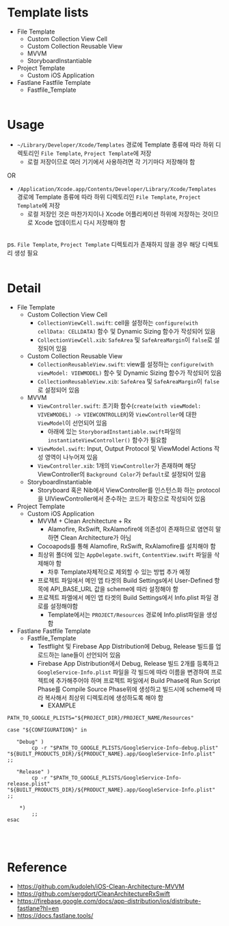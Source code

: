 # Template lists
* File Template
  * Custom Collection View Cell
  * Custom Collection Reusable View
  * MVVM
  * StoryboardInstantiable
* Project Template
  * Custom iOS Application
* Fastlane Fastfile Template
  * Fastfile_Template
<br/><br/>

# Usage
* ```~/Library/Developer/Xcode/Templates``` 경로에 Template 종류에 따라 하위 디렉토리인 ```File Template```, ```Project Template```에 저장
  * 로컬 저장이므로 여러 기기에서 사용하려면 각 기기마다 저장해야 함

OR
* ```/Application/Xcode.app/Contents/Developer/Library/Xcode/Templates``` 경로에 Template 종류에 따라 하위 디렉토리인 ```File Template```, ```Project Template```에 저장
  * 로컬 저장인 것은 마찬가지이나 Xcode 어플리케이션 하위에 저장하는 것이므로 Xcode 업데이트시 다시 저장해야 함
<br/><br/>

ps. ```File Template```, ```Project Template``` 디렉토리가 존재하지 않을 경우 해당 디렉토리 생성 필요
<br/><br/>

# Detail
* File Template
  * Custom Collection View Cell
    * ```CollectionViewCell.swift```: cell을 설정하는 ```configure(with cellData: CELLDATA)``` 함수 및 Dynamic Sizing 함수가 작성되어 있음
    * ```CollectionViewCell.xib```: ```SafeArea``` 및 ```SafeAreaMargin```이 ```false```로 설정되어 있음
  * Custom Collection Reusable View
    * ```CollectionReusableView.swift```: view를 설정하는 ```configure(with viewModel: VIEWMODEL)``` 함수 및 Dynamic Sizing 함수가 작성되어 있음
    * ```CollectionReusableView.xib```: ```SafeArea``` 및 ```SafeAreaMargin```이 ```false```로 설정되어 있음
  * MVVM
    * ```ViewController.swift```: 초기화 함수(```create(with viewModel: VIVEWMODEL) -> VIEWCONTROLLER```)와 ```ViewController```에 대한 ```ViewModel```이 선언되어 있음
      * 아래에 있는 ```StoryboradInstantiable.swift```파일의 ```instantiateViewController()``` 함수가 필요함
    * ```ViewModel.swift```: Input, Output Protocol 및 ViewModel Actions 작성 영역이 나누어져 있음
    * ```ViewController.xib```: 1개의 ```ViewController```가 존재하며 해당 ViewController의 ```Background Color```가 ```Default```로 설정되어 있음
  * StoryboardInstantiable
    * Storyboard 혹은 Nib에서 ViewController를 인스턴스화 하는 protocol을 UIViewController에서 준수하는 코드가 확장으로 작성되어 있음
* Project Template
  * Custom iOS Application
    * MVVM + Clean Architecture + Rx
      * Alamofire, RxSwift, RxAlamofire에 의존성이 존재하므로 염연히 말하면 Clean Architecture가 아님
    * Cocoapods를 통해 Alamofire, RxSwift, RxAlamofire를 설치해야 함
    * 최상위 폴더에 있는 ```AppDelegate.swift```, ```ContentView.swift``` 파일을 삭제해야 함
      * 차후 Template자체적으로 제외할 수 있는 방법 추가 예정
    * 프로젝트 파일에서 메인 앱 타겟의 Build Settings에서 User-Defined 항목에 API_BASE_URL 값을 scheme에 따라 설정해야 함
    * 프로젝트 파엘에서 메인 앱 타겟의 Build Settings에서 Info.plist 파일 경로를 설정해야함
      * Template에서는 ```PROJECT/Resources``` 경로에 Info.plist파일을 생성함
* Fastlane Fastfile Template
  * Fastfile_Template
    * Testflight 및 Firebase App Distribution에 Debug, Release 빌드를 업로드하는 lane들이 선언되어 있음
    * Firebase App Distribution에서 Debug, Release 빌드 2개를 등록하고 ```GoogleService-Info.plist``` 파일을 각 빌드에 따라 이름을 변경하여 프로젝트에 추가해주어야 하며 프로젝트 파일에서 Build Phase에 Run Script Phase를 Compile Source Phase위에 생성하고 빌드시에 scheme에 따라 복사해서 최상위 디렉토리에 생성하도록 해야 함
      * EXAMPLE
```
PATH_TO_GOOGLE_PLISTS="${PROJECT_DIR}/PROJECT_NAME/Resources"

case "${CONFIGURATION}" in

   "Debug" )
        cp -r "$PATH_TO_GOOGLE_PLISTS/GoogleService-Info-debug.plist" "${BUILT_PRODUCTS_DIR}/${PRODUCT_NAME}.app/GoogleService-Info.plist" ;;

   "Release" )
        cp -r "$PATH_TO_GOOGLE_PLISTS/GoogleService-Info-release.plist" "${BUILT_PRODUCTS_DIR}/${PRODUCT_NAME}.app/GoogleService-Info.plist" ;;

    *)
        ;;
esac
```
<br/><br/>

# Reference
* <https://github.com/kudoleh/iOS-Clean-Architecture-MVVM>
* <https://github.com/sergdort/CleanArchitectureRxSwift>
* <https://firebase.google.com/docs/app-distribution/ios/distribute-fastlane?hl=en>
* <https://docs.fastlane.tools/>
